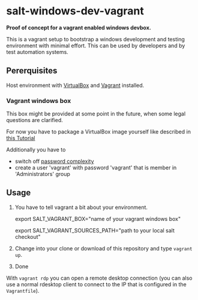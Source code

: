 # salt-windows-dev-vagrant

**Proof of concept for a vagrant enabled windows devbox.**

This is a vagrant setup to bootstrap a windows development and testing environment with minimal effort. This can be used by developers and by test automation systems.

## Pererquisites

Host environment with [VirtualBox](https://www.virtualbox.org/) and [Vagrant](https://docs.vagrantup.com) installed.

### Vagrant windows box

This box might be provided at some point in the future, when some legal questions are clarified.

For now you have to package a VirtualBox image yourself like described in [this Tutorial](https://dennypc.wordpress.com/2014/06/09/creating-a-windows-box-with-vagrant-1-6/)


Additionally you have to

* switch off [password complexity](http://stackoverflow.com/questions/23260656/modify-local-security-policy-using-powershell) 
* create a user 'vagrant' with password 'vagrant' that is member in 'Administrators' group


## Usage

1. You have to tell vagrant a bit about your environment.

    export SALT_VAGRANT_BOX="name of your vagrant windows box"
    
    export SALT_VAGRANT_SOURCES_PATH="path to your local salt checkout"
    
2. Change into your clone or download of this repository and type ``vagrant up``.

3. Done

With ``vagrant rdp`` you can open a remote desktop connection (you can also use a normal rdesktop client to connect to the IP that is configured in the ``Vagrantfile``).

